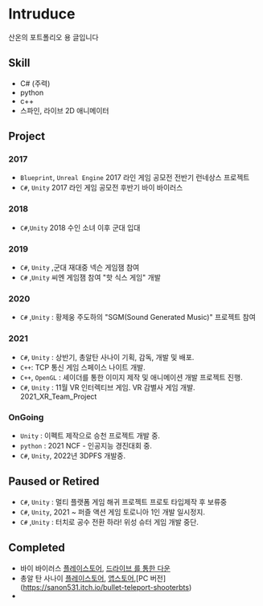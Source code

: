 # Intruduce
산온의 포트폴리오 용 글입니다


## Skill

- C# (주력)
- python
- c++
- 스파인, 라이브 2D 애니메이터

## Project

### 2017
- `Blueprint`, `Unreal Engine`  2017 라인 게임 공모전 전반기 런네상스 프로젝트 
- `C#`, `Unity`  2017 라인 게임 공모전 후반기 바이 바이러스
### 2018
- `C#`,`Unity` 2018 수인 소녀 이후 군대 입대 

### 2019
- `C#`, `Unity` ,군대 재대중 넥슨 게임잼 참여
- `C#` ,`Unity` 씨엔 게임잼 참여 "핫 식스 게임" 개발

### 2020 
- `C#` ,`Unity` : 황제웅 주도하의 "SGM(Sound Generated Music)" 프로젝트 참여

### 2021 
-  `C#`, `Unity` : 상반기, 총알탄 사나이 기획, 감독, 개발 및 배포.
-  `C++`: TCP 통신  게임 스페이스 나이트 개발.
-  `C++`, `OpenGL` : 셰이더를 통한 이미지 제작 및 애니메이션 개발 프로젝트 진행. 
-  `C#`, `Unity` : 11월 VR 인터렉티브 게임. VR 감별사 게임 개발. 2021_XR_Team_Project

### OnGoing
-  `Unity` : 이펙트 제작으로 승천 프로젝트 개발 중.
-  `python` : 2021 NCF - 인공지능 경진대회 중.
-  `C#`, `Unity`, 2022년 3DPFS 개발중.

## Paused or Retired
-  `C#`, `Unity` : 멀티 플랫폼 게임 해귀 프로젝트 프로토 타입제작 후 보류중 
-  `C#`, `Unity`, 2021 ~ 퍼즐 액션 게임 토로니아 1인 개발 일시정지.
-  `C#` ,`Unity` : 터치로 공수 전환 하라! 위성 슈터 게임 개발 중단.

## Completed
- 바이 바이러스 [플레이스토어](https://play.google.com/store/apps/details?id=com.CIEN.ByVirus), [드라이브 를 통한 다운](https://sanon531.itch.io/byvirus-save) 
- 총알 탄 사나이 [플레이스토어](https://play.google.com/store/apps/details?id=com.Cien.BTS), [앱스토어](https://apps.apple.com/us/app/bullet-teleport-shooter/id1585531386#?),[PC 버전](https://sanon531.itch.io/bullet-teleport-shooterbts)
- 


